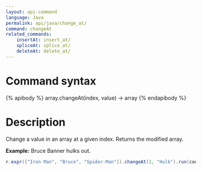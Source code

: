 ```yaml
---
layout: api-command
language: Java
permalink: api/java/change_at/
command: changeAt
related_commands:
    insertAt: insert_at/
    spliceAt: splice_at/
    deleteAt: delete_at/
---
```


# Command syntax #

{% apibody %}
array.changeAt(index, value) &rarr; array
{% endapibody %}

# Description #

Change a value in an array at a given index. Returns the modified array.

__Example:__ Bruce Banner hulks out.

```java
r.expr(["Iron Man", "Bruce", "Spider-Man"]).changeAt(1, "Hulk").run(conn)
```
